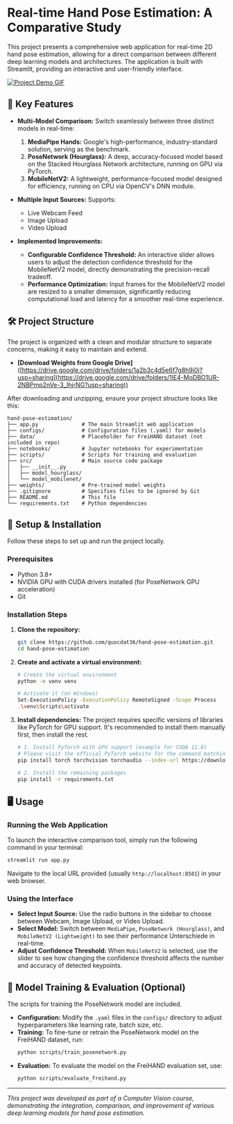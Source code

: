 # Real-time Hand Pose Estimation: A Comparative Study

This project presents a comprehensive web application for real-time 2D hand pose estimation, allowing for a direct comparison between different deep learning models and architectures. The application is built with Streamlit, providing an interactive and user-friendly interface.

[![Project Demo GIF](demo.gif)](https://drive.google.com/drive/folders/1lE4-MoDBO1UR-2NBPmp2nVe-3_IhjrNG?usp=sharing)

## 🌟 Key Features

- **Multi-Model Comparison:** Switch seamlessly between three distinct models in real-time:
    1.  **MediaPipe Hands:** Google's high-performance, industry-standard solution, serving as the benchmark.
    2.  **PoseNetwork (Hourglass):** A deep, accuracy-focused model based on the Stacked Hourglass Network architecture, running on GPU via PyTorch.
    3.  **MobileNetV2:** A lightweight, performance-focused model designed for efficiency, running on CPU via OpenCV's DNN module.

- **Multiple Input Sources:** Supports:
    - Live Webcam Feed
    - Image Upload
    - Video Upload

- **Implemented Improvements:**
    - **Configurable Confidence Threshold:** An interactive slider allows users to adjust the detection confidence threshold for the MobileNetV2 model, directly demonstrating the precision-recall tradeoff.
    - **Performance Optimization:** Input frames for the MobileNetV2 model are resized to a smaller dimension, significantly reducing computational load and latency for a smoother real-time experience.

## 🛠️ Project Structure

The project is organized with a clean and modular structure to separate concerns, making it easy to maintain and extend.
- **[Download Weights from Google Drive]**([https://drive.google.com/drive/folders/1a2b3c4d5e6f7g8h9i0j?usp=sharing](https://drive.google.com/drive/folders/1lE4-MoDBO1UR-2NBPmp2nVe-3_IhjrNG?usp=sharing))

After downloading and unzipping, ensure your project structure looks like this:
```
hand-pose-estimation/
├── app.py              # The main Streamlit web application
├── configs/            # Configuration files (.yaml) for models
├── data/               # Placeholder for FreiHAND dataset (not included in repo)
├── notebooks/          # Jupyter notebooks for experimentation
├── scripts/            # Scripts for training and evaluation
├── src/                # Main source code package
│   ├── __init__.py
│   ├── model_hourglass/
│   └── model_mobilenet/
├── weights/            # Pre-trained model weights
├── .gitignore          # Specifies files to be ignored by Git
├── README.md           # This file
└── requirements.txt    # Python dependencies
```

## 🚀 Setup & Installation

Follow these steps to set up and run the project locally.

### Prerequisites

- Python 3.8+
- NVIDIA GPU with CUDA drivers installed (for PoseNetwork GPU acceleration)
- Git

### Installation Steps

1.  **Clone the repository:**
    ```bash
    git clone https://github.com/quocdat36/hand-pose-estimation.git
    cd hand-pose-estimation
    ```

2.  **Create and activate a virtual environment:**
    ```bash
    # Create the virtual environment
    python -m venv venv

    # Activate it (on Windows)
    Set-ExecutionPolicy -ExecutionPolicy RemoteSigned -Scope Process
    .\venv\Scripts\activate
    ```

3.  **Install dependencies:**
    The project requires specific versions of libraries like PyTorch for GPU support. It's recommended to install them manually first, then install the rest.

    ```bash
    # 1. Install PyTorch with GPU support (example for CUDA 11.8)
    # Please visit the official PyTorch website for the command matching your system.
    pip install torch torchvision torchaudio --index-url https://download.pytorch.org/whl/cu118

    # 2. Install the remaining packages
    pip install -r requirements.txt
    ```

## 🖥️ Usage

### Running the Web Application

To launch the interactive comparison tool, simply run the following command in your terminal:

```bash
streamlit run app.py
```

Navigate to the local URL provided (usually `http://localhost:8501`) in your web browser.

### Using the Interface

- **Select Input Source:** Use the radio buttons in the sidebar to choose between Webcam, Image Upload, or Video Upload.
- **Select Model:** Switch between `MediaPipe`, `PoseNetwork (Hourglass)`, and `MobileNetV2 (Lightweight)` to see their performance Unterschiede in real-time.
- **Adjust Confidence Threshold:** When `MobileNetV2` is selected, use the slider to see how changing the confidence threshold affects the number and accuracy of detected keypoints.

## 🔬 Model Training & Evaluation (Optional)

The scripts for training the PoseNetwork model are included.

- **Configuration:** Modify the `.yaml` files in the `configs/` directory to adjust hyperparameters like learning rate, batch size, etc.
- **Training:** To fine-tune or retrain the PoseNetwork model on the FreiHAND dataset, run:
    ```bash
    python scripts/train_posenetwork.py
    ```
- **Evaluation:** To evaluate the model on the FreiHAND evaluation set, use:
    ```bash
    python scripts/evaluate_freihand.py
    ```

---
*This project was developed as part of a Computer Vision course, demonstrating the integration, comparison, and improvement of various deep learning models for hand pose estimation.*
